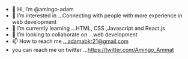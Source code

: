 - 👋 Hi, I’m @amingo-adam
- 👀 I’m interested in ...Connecting with people with more experience in web development
- 🌱 I’m currently learning ...HTML, CSS ,Javascript and React.js
- 💞️ I’m looking to collaborate on ...web development
- 📫 How to reach me ...adamabkr21@gmail.com
-  you can reach me on twitter ...https://twitter.com/Amingo_Ammat

<!---
amingo-adam/amingo-adam is a ✨ special ✨ repository because its `README.md` (this file) appears on your GitHub profile.
You can click the Preview link to take a look at your changes.
--->
